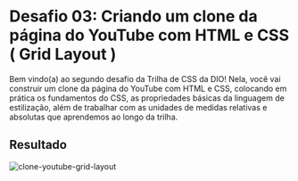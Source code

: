 # Desafio 03: Criando um clone da página do YouTube com HTML e CSS ( Grid Layout )
Bem vindo(a) ao segundo desafio da Trilha de CSS da DIO! Nela, você vai construir um clone da página do YouTube com HTML e CSS, colocando em prática os fundamentos do CSS,
as propriedades básicas da linguagem de estilização, além de trabalhar com as unidades de medidas relativas e absolutas que aprendemos ao longo da trilha.

## Resultado
![clone-youtube-grid-layout](https://github.com/LinusWeb/trilha-css-desafio-03/assets/20049294/8c6beb84-4a57-476d-9ba6-7bfcd7284ce3)

